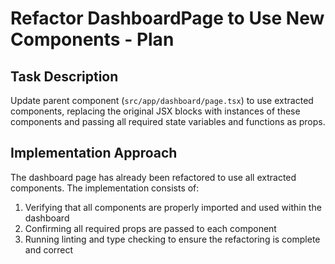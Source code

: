# Refactor DashboardPage to Use New Components - Plan

## Task Description
Update parent component (`src/app/dashboard/page.tsx`) to use extracted components, replacing the original JSX blocks with instances of these components and passing all required state variables and functions as props.

## Implementation Approach
The dashboard page has already been refactored to use all extracted components. The implementation consists of:
1. Verifying that all components are properly imported and used within the dashboard
2. Confirming all required props are passed to each component
3. Running linting and type checking to ensure the refactoring is complete and correct